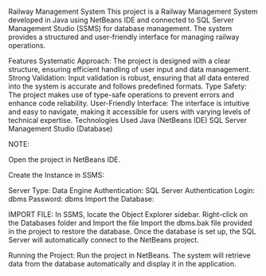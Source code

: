 Railway Management System
This project is a Railway Management System developed in Java using NetBeans IDE and connected to SQL Server Management Studio (SSMS) for database management. The system provides a structured and user-friendly interface for managing railway operations.

Features
Systematic Approach: The project is designed with a clear structure, ensuring efficient handling of user input and data management.
Strong Validation: Input validation is robust, ensuring that all data entered into the system is accurate and follows predefined formats.
Type Safety: The project makes use of type-safe operations to prevent errors and enhance code reliability.
User-Friendly Interface: The interface is intuitive and easy to navigate, making it accessible for users with varying levels of technical expertise.
Technologies Used
Java (NetBeans IDE)
SQL Server Management Studio (Database)


NOTE:

Open the project in NetBeans IDE.

Create the Instance in SSMS:

Server Type: Data Engine
Authentication: SQL Server Authentication
Login: dbms
Password: dbms
Import the Database:

IMPORT FILE:
In SSMS, locate the Object Explorer sidebar.
Right-click on the Databases folder and Import the file
Import the dbms.bak file provided in the project to restore the database.
Once the database is set up, the SQL Server will automatically connect to the NetBeans project.

Running the Project:
Run the project in NetBeans.
The system will retrieve data from the database automatically and display it in the application.
